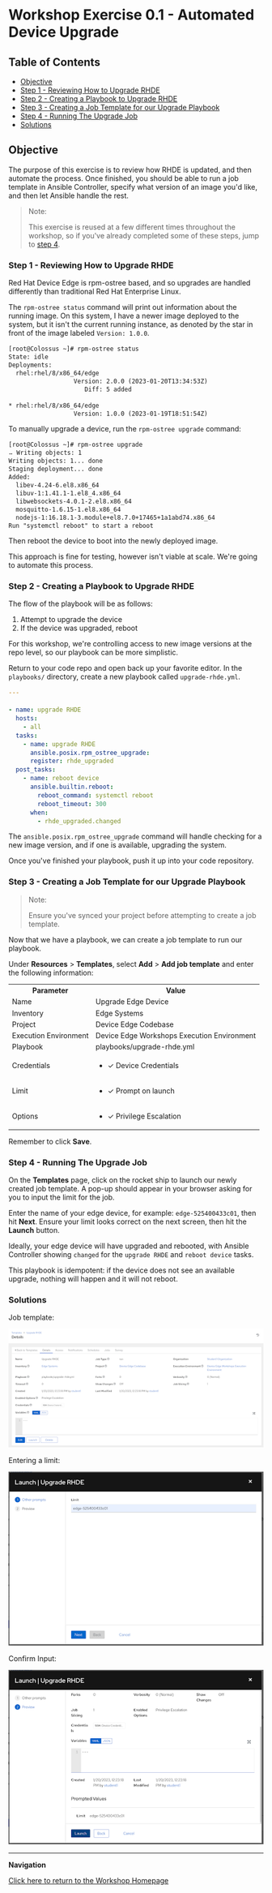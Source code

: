 # Workshop Exercise 0.1 - Automated Device Upgrade

## Table of Contents

* [Objective](#objective)
* [Step 1 - Reviewing How to Upgrade RHDE](#step-1---reviewing-how-to-upgrade-rhde)
* [Step 2 - Creating a Playbook to Upgrade RHDE](#step-2---creating-a-playbook-to-upgrade-rhde)
* [Step 3 - Creating a Job Template for our Upgrade Playbook](#step-3---creating-a-job-template-for-our-upgrade-playbook)
* [Step 4 - Running The Upgrade Job](#step-4---running-the-upgrade-job)
* [Solutions](#solutions)

## Objective

The purpose of this exercise is to review how RHDE is updated, and then automate the process. Once finished, you should be able to run a job template in Ansible Controller, specify what version of an image you'd like, and then let Ansible handle the rest.

> Note:
>
> This exercise is reused at a few different times throughout the workshop, so if you've already completed some of these steps, jump to [step 4](#step-4---running-the-upgrade-job).

### Step 1 - Reviewing How to Upgrade RHDE

Red Hat Device Edge is rpm-ostree based, and so upgrades are handled differently than traditional Red Hat Enterprise Linux.

The `rpm-ostree status` command will print out information about the running image. On this system, I have a newer image deployed to the system, but it isn't the current running instance, as denoted by the star in front of the image labeled `Version: 1.0.0`.
```
[root@Colossus ~]# rpm-ostree status
State: idle
Deployments:
  rhel:rhel/8/x86_64/edge
                  Version: 2.0.0 (2023-01-20T13:34:53Z)
                     Diff: 5 added

* rhel:rhel/8/x86_64/edge
                  Version: 1.0.0 (2023-01-19T18:51:54Z)
```

To manually upgrade a device, run the `rpm-ostree upgrade` command:
```
[root@Colossus ~]# rpm-ostree upgrade
⠤ Writing objects: 1 
Writing objects: 1... done
Staging deployment... done
Added:
  libev-4.24-6.el8.x86_64
  libuv-1:1.41.1-1.el8_4.x86_64
  libwebsockets-4.0.1-2.el8.x86_64
  mosquitto-1.6.15-1.el8.x86_64
  nodejs-1:16.18.1-3.module+el8.7.0+17465+1a1abd74.x86_64
Run "systemctl reboot" to start a reboot

```

Then reboot the device to boot into the newly deployed image.

This approach is fine for testing, however isn't viable at scale. We're going to automate this process.

### Step 2 - Creating a Playbook to Upgrade RHDE

The flow of the playbook will be as follows:
1. Attempt to upgrade the device
2. If the device was upgraded, reboot

For this workshop, we're controlling access to new image versions at the repo level, so our playbook can be more simplistic.

Return to your code repo and open back up your favorite editor. In the `playbooks/` directory, create a new playbook called `upgrade-rhde.yml`.
```yaml
---

- name: upgrade RHDE
  hosts:
    - all
  tasks:
    - name: upgrade RHDE
      ansible.posix.rpm_ostree_upgrade:
      register: rhde_upgraded
  post_tasks:
    - name: reboot device
      ansible.builtin.reboot:
        reboot_command: systemctl reboot
        reboot_timeout: 300
      when:
        - rhde_upgraded.changed
```

The `ansible.posix.rpm_ostree_upgrade` command will handle checking for a new image version, and if one is available, upgrading the system.

Once you've finished your playbook, push it up into your code repository.

### Step 3 - Creating a Job Template for our Upgrade Playbook

> Note:
>
> Ensure you've synced your project before attempting to create a job template.

Now that we have a playbook, we can create a job template to run our playbook.

Under **Resources** > **Templates**, select **Add** > **Add job template** and enter the following information:

<table>
  <tr>
    <th>Parameter</th>
    <th>Value</th>
  </tr>
  <tr>
    <td>Name</td>
    <td>Upgrade Edge Device</td>
  </tr>
  <tr>
    <td>Inventory</td>
    <td>Edge Systems</td>
  </tr>
  <tr>
    <td>Project</td>
    <td>Device Edge Codebase</td>
  </tr>
  <tr>
    <td>Execution Environment</td>
    <td>Device Edge Workshops Execution Environment</td>
  </tr>
  <tr>
    <td>Playbook</td>
    <td>playbooks/upgrade-rhde.yml</td>
  </tr>
  <tr>
    <td>Credentials</td>
    <td><ul><li>✓ Device Credentials</li></ul></td>
  </tr>
  <tr>
    <td>Limit</td>
    <td><ul><li>✓ Prompt on launch</li></ul></td>
  </tr>
   <tr>
    <td>Options</td>
    <td><ul><li>✓ Privilege Escalation</li></ul></td>
  </tr> 
</table>

Remember to click **Save**.

### Step 4 - Running The Upgrade Job

On the **Templates** page, click on the rocket ship to launch our newly created job template. A pop-up should appear in your browser asking for you to input the limit for the job.

Enter the name of your edge device, for example: `edge-525400433c01`, then hit **Next**. Ensure your limit looks correct on the next screen, then hit the **Launch** button.

Ideally, your edge device will have upgraded and rebooted, with Ansible Controller showing `changed` for the `upgrade RHDE` and `reboot device` tasks.

This playbook is idempotent: if the device does not see an available upgrade, nothing will happen and it will not reboot.


### Solutions

Job template:

![Upgrade RHDE Job Template](../images/upgrade-rhde-template.png)

Entering a limit:

![Entering a Limit](../images/rhde-upgrade-limit.png)

Confirm Input:

![Confirm Input](../images/rhde-upgrade-summary.png)

---
**Navigation**

[Click here to return to the Workshop Homepage](../README.md)